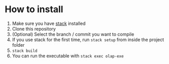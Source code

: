 # How to install
1. Make sure you have [stack](https://github.com/commercialhaskell/stack) installed
2. Clone this repository
3. (Optional) Select the branch / commit you want to compile
4. If you use stack for the first time, run `stack setup` from inside the project folder
5. `stack build`
6. You can run the executable with `stack exec olap-exe`
